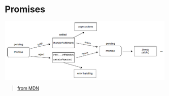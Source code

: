 # Promises

![promise flowchart](promise-flowchart.png)

> [from MDN](https://developer.mozilla.org/en-US/docs/Web/JavaScript/Reference/Global_Objects/Promise)
